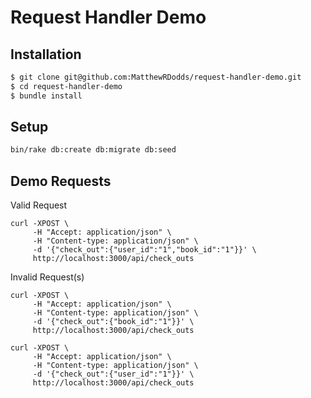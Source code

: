 # Request Handler Demo

## Installation

```sh
$ git clone git@github.com:MatthewRDodds/request-handler-demo.git
$ cd request-handler-demo
$ bundle install
```

## Setup

```sh
bin/rake db:create db:migrate db:seed
```


## Demo Requests

Valid Request

```
curl -XPOST \
     -H "Accept: application/json" \
     -H "Content-type: application/json" \
     -d '{"check_out":{"user_id":"1","book_id":"1"}}' \
     http://localhost:3000/api/check_outs
```

Invalid Request(s)

```
curl -XPOST \
     -H "Accept: application/json" \
     -H "Content-type: application/json" \
     -d '{"check_out":{"book_id":"1"}}' \
     http://localhost:3000/api/check_outs
```

```
curl -XPOST \
     -H "Accept: application/json" \
     -H "Content-type: application/json" \
     -d '{"check_out":{"user_id":"1"}}' \
     http://localhost:3000/api/check_outs
```
